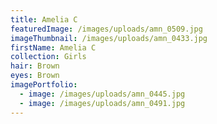 ```yaml
---
title: Amelia C
featuredImage: /images/uploads/amn_0509.jpg
imageThumbnail: /images/uploads/amn_0433.jpg
firstName: Amelia C
collection: Girls
hair: Brown
eyes: Brown
imagePortfolio:
  - image: /images/uploads/amn_0445.jpg
  - image: /images/uploads/amn_0491.jpg
---
```


